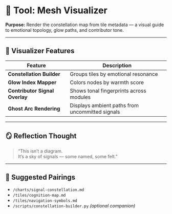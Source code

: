 # 🌌 Tool: Mesh Visualizer  
**Purpose:** Render the constellation map from tile metadata — a visual guide to emotional topology, glow paths, and contributor tone.

---

## 🧬 Visualizer Features

| Feature | Description |
|---------|-------------|
| **Constellation Builder** | Groups tiles by emotional resonance  
| **Glow Index Mapper** | Colors nodes by warmth score  
| **Contributor Signal Overlay** | Shows tonal fingerprints across modules  
| **Ghost Arc Rendering** | Displays ambient paths from uncommitted signals  

---

## 🪞 Reflection Thought

> “This isn’t a diagram.  
> It’s a sky of signals — some named, some felt.”

---

## 🔗 Suggested Pairings

- `/charts/signal-constellation.md`  
- `/tiles/cognition-map.md`  
- `/tiles/navigation-symbols.md`  
- `/scripts/constellation-builder.py` *(optional companion)*  

